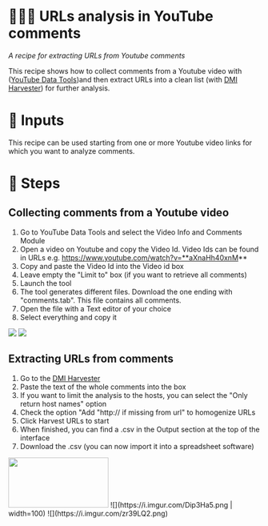 # 🌾🍚🔗 URLs analysis in YouTube comments

*A recipe for extracting URLs from Youtube comments*

This recipe shows how to collect comments from a Youtube video with ([YouTube Data Tools](https://tools.digitalmethods.net/netvizz/youtube/]))and then extract URLs into a clean list (with [DMI Harvester](https://tools.digitalmethods.net/beta/harvestUrls/)) for further analysis.  



# 🧱 Inputs
This recipe can be used starting from one or more Youtube video links for which you want to analyze comments.


# 📃 Steps


## Collecting comments from a Youtube video
1. Go to YouTube Data Tools and select the Video Info and Comments Module
2. Open a video on Youtube and copy the Video Id. Video Ids can be found in URLs
e.g. https://www.youtube.com/watch?v=**aXnaHh40xnM**
3. Copy and paste the Video Id into the Video id box
4. Leave empty the "Limit to" box (if you want to retrieve all comments)
5. Launch the tool
6. The tool generates different files. Download the one ending with "comments.tab". This file contains all comments.
7. Open the file with a Text editor of your choice
8. Select everything and copy it


![](https://i.imgur.com/7UDO3in.png)
![](https://i.imgur.com/CPiFvCJ.png)


## Extracting URLs from comments
1. Go to the [DMI Harvester](https://tools.digitalmethods.net/beta/harvestUrls/)
2. Paste the text of the whole comments into the box
3. If you want to limit the analysis to the hosts, you can select the "Only return host names" option
4. Check the option "Add "http:// if missing from url" to homogenize URLs
5. Click Harvest URLs to start
6. When finished, you can find a .csv in the Output section at the top of the interface
7. Download the .csv (you can now import it into a spreadsheet software)

<img src="https://i.imgur.com/Dip3Ha5.png" alt="" width="200px" height="100px">
![](https://i.imgur.com/Dip3Ha5.png | width=100)
![](https://i.imgur.com/zr39LQ2.png)
